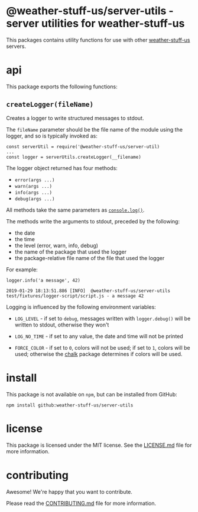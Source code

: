 @weather-stuff-us/server-utils - server utilities for weather-stuff-us
================================================================================

This packages contains utility functions for use with other [weather-stuff-us][]
servers.

[weather-stuff-us]: https://weather-stuff-us.github.io/

api
================================================================================

This package exports the following functions:

## `createLogger(fileName)`

Creates a logger to write structured messages to stdout.

The `fileName` parameter should be the file name of the module using the
logger, and so is typically invoked as:

    const serverUtil = require('@weather-stuff-us/server-util)
    ...
    const logger = serverUtils.createLogger(__filename)

The logger object returned has four methods:

- `error(args ...)`
- `warn(args ...)`
- `info(args ...)`
- `debug(args ...)`

All methods take the same parameters as [`console.log()`][console.log].

[console.log]: https://nodejs.org/dist/latest-v10.x/docs/api/console.html#console_console_log_data_args

The methods write the arguments to stdout, preceded by the following:

- the date
- the time
- the level (error, warn, info, debug)
- the name of the package that used the logger
- the package-relative file name of the file that used the logger

For example:

    logger.info('a message', 42)

    2019-01-29 18:13:51.886 [INFO]  @weather-stuff-us/server-utils test/fixtures/logger-script/script.js - a message 42

Logging is influenced by the following environment variables:

- `LOG_LEVEL` - if set to `debug`, messages written with `logger.debug()` will
  be written to stdout, otherwise they won't

- `LOG_NO_TIME` - if set to any value, the date and time will not be printed

- `FORCE_COLOR` - if set to `0`, colors will not be used; if set to `1`, colors
  will be used; otherwise the [chalk][] package determines if colors will be
  used.

[chalk]: https://npmjs.org/package/chalk


install
================================================================================

This package is not available on `npm`, but can be installed from GitHub:

    npm install github:weather-stuff-us/server-utils


license
================================================================================

This package is licensed under the MIT license.  See the [LICENSE.md][] file
for more information.


contributing
================================================================================

Awesome!  We're happy that you want to contribute.

Please read the [CONTRIBUTING.md][] file for more information.


[LICENSE.md]: LICENSE.md
[CONTRIBUTING.md]: CONTRIBUTING.md
